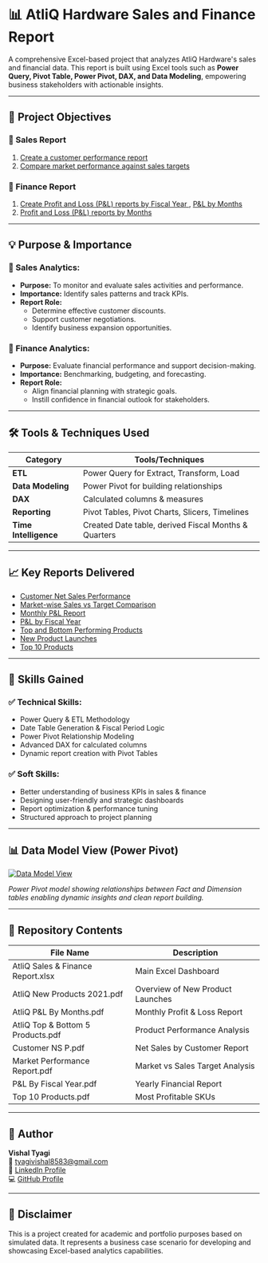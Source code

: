 # 📊 AtliQ Hardware Sales and Finance Report

A comprehensive Excel-based project that analyzes AtliQ Hardware's sales and financial data. This report is built using Excel tools such as **Power Query, Pivot Table, Power Pivot, DAX, and Data Modeling**, empowering business stakeholders with actionable insights.

---

## 🎯 Project Objectives

### 🔹 Sales Report
1. [Create a customer performance report](https://github.com/VishalTyagi85/AtliQ-Hardware-Sales-and-Finance-Report/blob/main/Customer%20NS%20P.pdf)
2. [Compare market performance against sales targets](https://github.com/VishalTyagi85/AtliQ-Hardware-Sales-and-Finance-Report/blob/main/Market%20Performance%20Report.pdf)

### 🔹 Finance Report
1. [Create Profit and Loss (P&L) reports by Fiscal Year ](https://github.com/VishalTyagi85/AtliQ-Hardware-Sales-and-Finance-Report/blob/main/P%26L%20By%20Fiscal%20Year.pdf), [P&L by Months](https://github.com/VishalTyagi85/AtliQ-Hardware-Sales-and-Finance-Report/blob/main/AtliQ%20P%26L%20By%20Months.pdf)
2. [Profit and Loss (P&L) reports by Months](https://github.com/VishalTyagi85/AtliQ-Hardware-Sales-and-Finance-Report/blob/main/AtliQ%20P%26L%20By%20Months.pdf)

---

## 💡 Purpose & Importance

### 📌 Sales Analytics:
- **Purpose:** To monitor and evaluate sales activities and performance.
- **Importance:** Identify sales patterns and track KPIs.
- **Report Role:** 
  - Determine effective customer discounts.
  - Support customer negotiations.
  - Identify business expansion opportunities.

### 📌 Finance Analytics:
- **Purpose:** Evaluate financial performance and support decision-making.
- **Importance:** Benchmarking, budgeting, and forecasting.
- **Report Role:** 
  - Align financial planning with strategic goals.
  - Instill confidence in financial outlook for stakeholders.

---

## 🛠️ Tools & Techniques Used

| Category         | Tools/Techniques                                     |
|------------------|------------------------------------------------------|
| **ETL**          | Power Query for Extract, Transform, Load             |
| **Data Modeling**| Power Pivot for building relationships               |
| **DAX**          | Calculated columns & measures                        |
| **Reporting**    | Pivot Tables, Pivot Charts, Slicers, Timelines       |
| **Time Intelligence** | Created Date table, derived Fiscal Months & Quarters |

---

## 📈 Key Reports Delivered

- [Customer Net Sales Performance](https://github.com/VishalTyagi85/AtliQ-Hardware-Sales-and-Finance-Report/blob/main/Customer%20NS%20P.pdf)
- [Market-wise Sales vs Target Comparison](https://github.com/VishalTyagi85/AtliQ-Hardware-Sales-and-Finance-Report/blob/main/Market%20Performance%20Report.pdf)
- [Monthly P&L Report](https://github.com/VishalTyagi85/AtliQ-Hardware-Sales-and-Finance-Report/blob/main/AtliQ%20P%26L%20By%20Months.pdf)
- [P&L by Fiscal Year](https://github.com/VishalTyagi85/AtliQ-Hardware-Sales-and-Finance-Report/blob/main/P%26L%20By%20Fiscal%20Year.pdf)
- [Top and Bottom Performing Products](https://github.com/VishalTyagi85/AtliQ-Hardware-Sales-and-Finance-Report/blob/main/AtliQ%20Top%20%26%20Bottom%205%20Products.pdf)
- [New Product Launches](https://github.com/VishalTyagi85/AtliQ-Hardware-Sales-and-Finance-Report/blob/main/AtliQ%20New%20Products%202021.pdf)
- [Top 10 Products](https://github.com/VishalTyagi85/AtliQ-Hardware-Sales-and-Finance-Report/blob/main/Top%2010%20Products.pdf)

---

## 🧠 Skills Gained

### ✅ Technical Skills:
- Power Query & ETL Methodology  
- Date Table Generation & Fiscal Period Logic  
- Power Pivot Relationship Modeling  
- Advanced DAX for calculated columns  
- Dynamic report creation with Pivot Tables  

### ✅ Soft Skills:
- Better understanding of business KPIs in sales & finance  
- Designing user-friendly and strategic dashboards  
- Report optimization & performance tuning  
- Structured approach to project planning  

---
## 📊 Data Model View (Power Pivot)

[![Data Model View](https://i.postimg.cc/zDLPGKV0/Screenshot-2025-05-06-101014.png)](https://postimg.cc/G9CjMBPy)

*Power Pivot model showing relationships between Fact and Dimension tables enabling dynamic insights and clean report building.*

---

## 📂 Repository Contents

| File Name                         | Description                       |
|----------------------------------|-----------------------------------|
| AtliQ Sales & Finance Report.xlsx | Main Excel Dashboard              |
| AtliQ New Products 2021.pdf       | Overview of New Product Launches |
| AtliQ P&L By Months.pdf           | Monthly Profit & Loss Report     |
| AtliQ Top & Bottom 5 Products.pdf | Product Performance Analysis     |
| Customer NS P.pdf                | Net Sales by Customer Report     |
| Market Performance Report.pdf     | Market vs Sales Target Analysis  |
| P&L By Fiscal Year.pdf            | Yearly Financial Report          |
| Top 10 Products.pdf               | Most Profitable SKUs             |

---

## 👤 Author

**Vishal Tyagi**  
📧 [tyagivishal8583@gmail.com](mailto:tyagivishal8583@gmail.com)  
🔗 [LinkedIn Profile](https://www.linkedin.com/in/vishal-tyagi00)  
💻 [GitHub Profile](https://github.com/VishalTyagi85)

---

## 📌 Disclaimer

This is a project created for academic and portfolio purposes based on simulated data. It represents a business case scenario for developing and showcasing Excel-based analytics capabilities.

